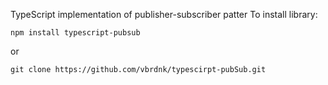 TypeScript implementation of publisher-subscriber patter
To install library:
```
npm install typescript-pubsub 
```
or
```
git clone https://github.com/vbrdnk/typescirpt-pubSub.git
```